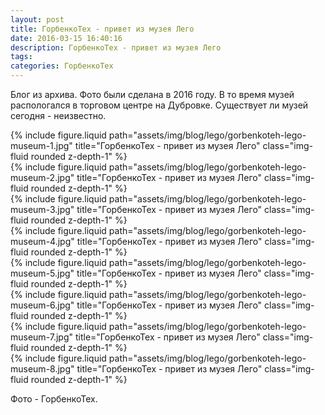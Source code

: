 ```yaml
---
layout: post
title: ГорбенкоТех - привет из музея Лего
date: 2016-03-15 16:40:16
description: ГорбенкоТех - привет из музея Лего
tags: 
categories: ГорбенкоТех
---
```


Блог из архива. Фото были сделана в 2016 году. В то время музей распологался в торговом центре на Дубровке. Существует ли музей сегодня - неизвестно.

<div class="row justify-content-sm-center">
    <div class="col-sm-8 mt-3 mt-md-0">
        {% include figure.liquid path="assets/img/blog/lego/gorbenkoteh-lego-museum-1.jpg" title="ГорбенкоТех - привет из музея Лего" class="img-fluid rounded z-depth-1" %}
    </div>
</div> 

<div class="row justify-content-sm-center">
    <div class="col-sm-8 mt-3 mt-md-0">
        {% include figure.liquid path="assets/img/blog/lego/gorbenkoteh-lego-museum-2.jpg" title="ГорбенкоТех - привет из музея Лего" class="img-fluid rounded z-depth-1" %}
    </div>
</div> 

<div class="row justify-content-sm-center">
    <div class="col-sm-8 mt-3 mt-md-0">
        {% include figure.liquid path="assets/img/blog/lego/gorbenkoteh-lego-museum-3.jpg" title="ГорбенкоТех - привет из музея Лего" class="img-fluid rounded z-depth-1" %}
    </div>
</div> 

<div class="row justify-content-sm-center">
    <div class="col-sm-8 mt-3 mt-md-0">
        {% include figure.liquid path="assets/img/blog/lego/gorbenkoteh-lego-museum-4.jpg" title="ГорбенкоТех - привет из музея Лего" class="img-fluid rounded z-depth-1" %}
    </div>
</div> 

<div class="row justify-content-sm-center">
    <div class="col-sm-8 mt-3 mt-md-0">
        {% include figure.liquid path="assets/img/blog/lego/gorbenkoteh-lego-museum-5.jpg" title="ГорбенкоТех - привет из музея Лего" class="img-fluid rounded z-depth-1" %}
    </div>
</div> 

<div class="row justify-content-sm-center">
    <div class="col-sm-8 mt-3 mt-md-0">
        {% include figure.liquid path="assets/img/blog/lego/gorbenkoteh-lego-museum-6.jpg" title="ГорбенкоТех - привет из музея Лего" class="img-fluid rounded z-depth-1" %}
    </div>
</div> 

<div class="row justify-content-sm-center">
    <div class="col-sm-8 mt-3 mt-md-0">
        {% include figure.liquid path="assets/img/blog/lego/gorbenkoteh-lego-museum-7.jpg" title="ГорбенкоТех - привет из музея Лего" class="img-fluid rounded z-depth-1" %}
    </div>
</div> 

<div class="row justify-content-sm-center">
    <div class="col-sm-8 mt-3 mt-md-0">
        {% include figure.liquid path="assets/img/blog/lego/gorbenkoteh-lego-museum-8.jpg" title="ГорбенкоТех - привет из музея Лего" class="img-fluid rounded z-depth-1" %}
    </div>
</div> 


Фото - ГорбенкоТех.
